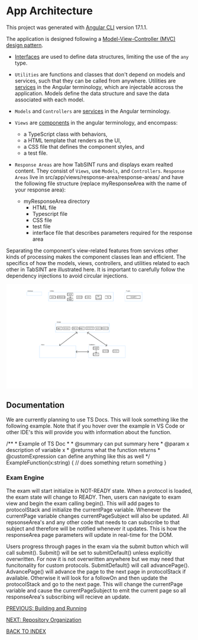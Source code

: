 # App Architecture

This project was generated with [Angular CLI](https://github.com/angular/angular-cli) version 17.1.1.

The application is designed following a [Model-View-Controller (MVC) design pattern](https://developer.mozilla.org/en-US/docs/Glossary/MVC).

- [Interfaces](https://www.typescriptlang.org/docs/handbook/interfaces.html) are used to define data structures, limiting the use of the `any` type. 
- `Utilities` are functions and classes that don't depend on models and services, such that they can be called from anywhere. Utilities are [services](https://angular.dev/guide/di/creating-injectable-service) in the Angular terminology, which are injectable accross the application. Models define the data structure and save the data associated with each model. 
- `Models` and `Controllers` are [services](https://angular.dev/guide/di/creating-injectable-service) in the Angular terminology. 
- `Views` are [components](https://angular.dev/guide/components) in the angular terminology, and encompass:
  * a TypeScript class with behaviors, 
  * a HTML template that renders as the UI, 
  * a CSS file that defines the component styles, and 
  * a test file. 

- `Response Areas` are how TabSINT runs and displays exam realted content. They consist of `Views`, use `Models`, and `Controllers`. `Response Areas` live in src/app/views/response-area/response-areas/ and have the following file structure (replace myResponseArea with the name of your response area):
  * myResponseArea directory
    * HTML file
    * Typescript file
    * CSS file
    * test file
    * interface file that describes parameters required for the response area

Separating the component's view-related features from services other kinds of processing makes the component classes lean and efficient. The specifics of how the models, views, controllers, and utilities related to each other in TabSINT are illustrated here. It is important to carefully follow the dependency injections to avoid circular injections.

<img src="architecture.png">

## Documentation

We are currently planning to use TS Docs. This will look something like the following example. Note that if you hover over the example in VS Code or other IDE's this will provide you with information about the function.

/**
    * Example of TS Doc
    *
    * @summary can put summary here
    * @param x description of variable x
    * @returns what the function returns
    * @customExpression can define anything like this as well
*/
ExampleFunction(x:string) {
    // does something
    return something
}

### Exam Engine

The exam will start initialize in NOT-READY state. When a protocol is loaded, the exam state will change to READY. Then, users can navigate to exam view and begin the exam calling begin(). This will add pages to protocolStack and initialize the currentPage variable. Whenever the currentPage variable changes currentPageSubject will also be updated. All repsonseArea's and any other code that needs to can subscribe to that subject and therefore will be notified whenever it updates. This is how the responseArea page parameters will update in real-time for the DOM.

Users progress through pages in the exam via the submit button which will call submit(). Submit() will be set to submitDefault() unless explicitly overwritten. For now it is not overwritten anywhere but we may need that funcitonality for custom protocols. SubmitDefault() will call advancePage(). AdvancePage() will advance the page to the next page in protocolStack if available. Otherwise it will look for a followOn and then update the protocolStack and go to the next page. This will change the currentPage variable and cause the currentPageSubject to emit the current page so all responseArea's subscribing will recieve an update.

[PREVIOUS: Building and Running](building-running.md)

[NEXT: Repository Organization](organization.md)

[BACK TO INDEX](developer-guide-index.md)